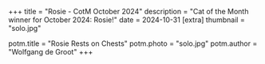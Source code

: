 +++
title = "Rosie - CotM October 2024"
description = "Cat of the Month winner for October 2024: Rosie!"
date =  2024-10-31
[extra]
thumbnail = "solo.jpg"

potm.title = "Rosie Rests on Chests"
potm.photo = "solo.jpg"
potm.author = "Wolfgang de Groot"
+++